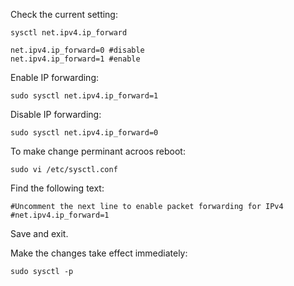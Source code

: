 Check the current setting:  
```
sysctl net.ipv4.ip_forward
```
```
net.ipv4.ip_forward=0 #disable
net.ipv4.ip_forward=1 #enable
```

Enable IP forwarding:  
```
sudo sysctl net.ipv4.ip_forward=1
```
Disable IP forwarding:
```
sudo sysctl net.ipv4.ip_forward=0
```
To make change perminant acroos reboot:
```
sudo vi /etc/sysctl.conf
```
Find the following text:
```
#Uncomment the next line to enable packet forwarding for IPv4
#net.ipv4.ip_forward=1
```
Save and exit.

Make the changes take effect immediately:
```
sudo sysctl -p
```
